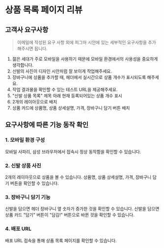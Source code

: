 # 상품 목록 페이지 리뷰

## 고객사 요구사항
> 이메일에 작성된 요구 사항 외에 피그마 시안에 있는 세부적인 요구사항을 추가해주시면 됩니다.

1. 젊은 세대가 주로 모바일을 사용하기 때문에 모바일 환경에서의 사용성을 중요하게 생각합니다.
2. 신발의 사진이 디자인 시안처럼 잘 보이게 작업해주세요.
3. 장바구니에 상품을 추가할 때, 헤더에서 실시간으로 상품 개수가 표시되도록 해주세요.
4. 작업 결과물을 확인할 수 있는 테스트 URL을 제공해주세요.
5. "신발 상품 목록" 제목 아래 현재 등록되어있는 상품 개수 표시
6. 2개의 레이아웃으로 배치
7. 상품 카드에 상품명, 상품 상세설명, 가격, 장바구니 담기 버튼 배치

## 요구사항에 따른 기능 동작 확인

### 1. 모바일 환경 구성
모바일 사파리, 삼성 브라우저에서 접속시 정상 동작함을 확인할 수 있습니다.

### 2. 신발 상품 사진
2개의 레이아웃으로 상품을 볼 수 있습니다.
상품명, 상품 상세설명, 가격, 장바구니 담기 버튼을 확인할 수 있습니다.
  
### 3. 장바구니 담기 기능
신발을 담으면 헤더 장바구니 옆 숫자가 증가한 것을 확인할 수 있습니다.
신발을 담으면 상품 카드 "담기" 버튼이 "담김!" 버튼으로 바뀐 것을 확인할 수 있습니다.

### 4. 배포 URL
배포 URL 접속을 통해 상품 목록 페이지를 확인할 수 있습니다.

